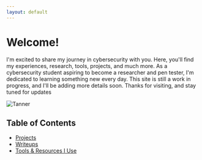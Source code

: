 ```yaml
---
layout: default
---
```

# **Welcome!**

I'm excited to share my journey in cybersecurity with you. Here, you'll find my experiences, research, tools, projects, and much more. As a cybersecurity student aspiring to become a researcher and pen tester, I'm dedicated to learning something new every day. This site is still a work in progress, and I'll be adding more details soon. Thanks for visiting, and stay tuned for updates


![Tanner](https://i.pinimg.com/474x/eb/86/a0/eb86a0c774e0170d2ffd03db7213641d.jpg)
## Table of Contents
* [Projects](./projects.html)
* [Writeups](./writeups.html)
* [Tools & Resources I Use](./tools.html)
  
